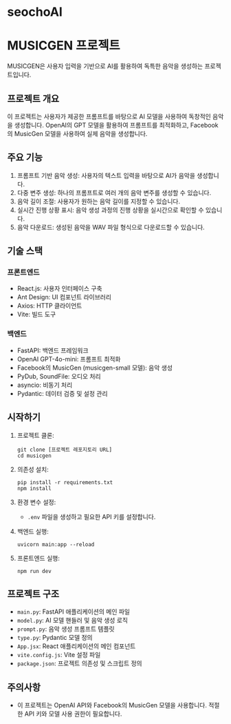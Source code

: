 # seochoAI
# MUSICGEN 프로젝트

MUSICGEN은 사용자 입력을 기반으로 AI를 활용하여 독특한 음악을 생성하는 프로젝트입니다.

## 프로젝트 개요

이 프로젝트는 사용자가 제공한 프롬프트를 바탕으로 AI 모델을 사용하여 독창적인 음악을 생성합니다. OpenAI의 GPT 모델을 활용하여 프롬프트를 최적화하고, Facebook의 MusicGen 모델을 사용하여 실제 음악을 생성합니다.

## 주요 기능

1. 프롬프트 기반 음악 생성: 사용자의 텍스트 입력을 바탕으로 AI가 음악을 생성합니다.
2. 다중 변주 생성: 하나의 프롬프트로 여러 개의 음악 변주를 생성할 수 있습니다.
3. 음악 길이 조절: 사용자가 원하는 음악 길이를 지정할 수 있습니다.
4. 실시간 진행 상황 표시: 음악 생성 과정의 진행 상황을 실시간으로 확인할 수 있습니다.
5. 음악 다운로드: 생성된 음악을 WAV 파일 형식으로 다운로드할 수 있습니다.

## 기술 스택

### 프론트엔드
- React.js: 사용자 인터페이스 구축
- Ant Design: UI 컴포넌트 라이브러리
- Axios: HTTP 클라이언트
- Vite: 빌드 도구

### 백엔드
- FastAPI: 백엔드 프레임워크
- OpenAI GPT-4o-mini: 프롬프트 최적화
- Facebook의 MusicGen (musicgen-small 모델): 음악 생성
- PyDub, SoundFile: 오디오 처리
- asyncio: 비동기 처리
- Pydantic: 데이터 검증 및 설정 관리

## 시작하기

1. 프로젝트 클론:
   ```
   git clone [프로젝트 레포지토리 URL]
   cd musicgen
   ```

2. 의존성 설치:
   ```
   pip install -r requirements.txt
   npm install
   ```

3. 환경 변수 설정:
   - `.env` 파일을 생성하고 필요한 API 키를 설정합니다.

4. 백엔드 실행:
   ```
   uvicorn main:app --reload
   ```

5. 프론트엔드 실행:
   ```
   npm run dev
   ```

## 프로젝트 구조

- `main.py`: FastAPI 애플리케이션의 메인 파일
- `model.py`: AI 모델 핸들러 및 음악 생성 로직
- `prompt.py`: 음악 생성 프롬프트 템플릿
- `type.py`: Pydantic 모델 정의
- `App.jsx`: React 애플리케이션의 메인 컴포넌트
- `vite.config.js`: Vite 설정 파일
- `package.json`: 프로젝트 의존성 및 스크립트 정의

## 주의사항

- 이 프로젝트는 OpenAI API와 Facebook의 MusicGen 모델을 사용합니다. 적절한 API 키와 모델 사용 권한이 필요합니다.
